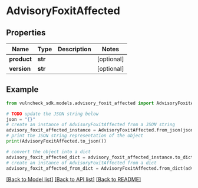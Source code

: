 # AdvisoryFoxitAffected


## Properties

Name | Type | Description | Notes
------------ | ------------- | ------------- | -------------
**product** | **str** |  | [optional] 
**version** | **str** |  | [optional] 

## Example

```python
from vulncheck_sdk.models.advisory_foxit_affected import AdvisoryFoxitAffected

# TODO update the JSON string below
json = "{}"
# create an instance of AdvisoryFoxitAffected from a JSON string
advisory_foxit_affected_instance = AdvisoryFoxitAffected.from_json(json)
# print the JSON string representation of the object
print(AdvisoryFoxitAffected.to_json())

# convert the object into a dict
advisory_foxit_affected_dict = advisory_foxit_affected_instance.to_dict()
# create an instance of AdvisoryFoxitAffected from a dict
advisory_foxit_affected_from_dict = AdvisoryFoxitAffected.from_dict(advisory_foxit_affected_dict)
```
[[Back to Model list]](../README.md#documentation-for-models) [[Back to API list]](../README.md#documentation-for-api-endpoints) [[Back to README]](../README.md)


